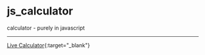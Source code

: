 # js_calculator
calculator - purely in javascript

---

[Live Calculator](https://rohyadav.github.io/javascript_calculator/index.html){:target="_blank"}
